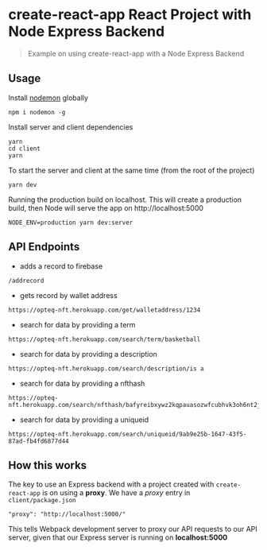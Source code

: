 # create-react-app React Project with Node Express Backend

> Example on using create-react-app with a Node Express Backend

## Usage

Install [nodemon](https://github.com/remy/nodemon) globally

```
npm i nodemon -g
```

Install server and client dependencies

```
yarn
cd client
yarn
```

To start the server and client at the same time (from the root of the project)

```
yarn dev
```

Running the production build on localhost. This will create a production build, then Node will serve the app on http://localhost:5000

```
NODE_ENV=production yarn dev:server
```

## API Endpoints

- adds a record to firebase
```
/addrecord
```
- gets record by wallet address
```
https://opteq-nft.herokuapp.com/get/walletaddress/1234
```
- search for data by providing a term
```
https://opteq-nft.herokuapp.com/search/term/basketball
```
- search for data by providing a description
```
https://opteq-nft.herokuapp.com/search/description/is a
```
- search for data by providing a nfthash
```
https://opteq-nft.herokuapp.com/search/nfthash/bafyreibxywz2kqpauasozwfcubhvk3oh6nt2jogjazbeyp7z6a2e5ehbki
```
- search for data by providing a uniqueid
```
https://opteq-nft.herokuapp.com/search/uniqueid/9ab9e25b-1647-43f5-87ad-fb4fd6877d44
```


## How this works

The key to use an Express backend with a project created with `create-react-app` is on using a **proxy**. We have a _proxy_ entry in `client/package.json`

```
"proxy": "http://localhost:5000/"
```

This tells Webpack development server to proxy our API requests to our API server, given that our Express server is running on **localhost:5000**
